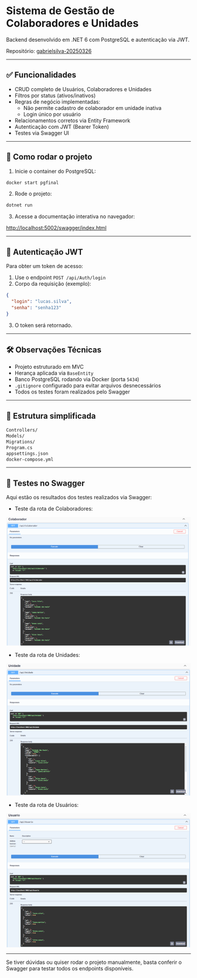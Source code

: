 
# Sistema de Gestão de Colaboradores e Unidades

Backend desenvolvido em .NET 6 com PostgreSQL e autenticação via JWT.

Repositório: [gabrielsilva-20250326](https://github.com/gabrielsilva3107/gabrielsilva-20250326)

---

## ✅ Funcionalidades

- CRUD completo de Usuários, Colaboradores e Unidades
- Filtros por status (ativos/inativos)
- Regras de negócio implementadas:
  - Não permite cadastro de colaborador em unidade inativa
  - Login único por usuário
- Relacionamentos corretos via Entity Framework
- Autenticação com JWT (Bearer Token)
- Testes via Swagger UI

---

## 🚀 Como rodar o projeto

1. Inicie o container do PostgreSQL:

```bash
docker start pgfinal
```

2. Rode o projeto:

```bash
dotnet run
```

3. Acesse a documentação interativa no navegador:

[http://localhost:5002/swagger/index.html](http://localhost:5002/swagger/index.html)

---

## 🔐 Autenticação JWT

Para obter um token de acesso:

1. Use o endpoint `POST /api/Auth/login`
2. Corpo da requisição (exemplo):

```json
{
  "login": "lucas.silva",
  "senha": "senha123"
}
```

3. O token será retornado.

---

## 🛠️ Observações Técnicas

- Projeto estruturado em MVC
- Herança aplicada via `BaseEntity`
- Banco PostgreSQL rodando via Docker (porta `5434`)
- `.gitignore` configurado para evitar arquivos desnecessários
- Todos os testes foram realizados pelo Swagger

---

## 📂 Estrutura simplificada

```
Controllers/
Models/
Migrations/
Program.cs
appsettings.json
docker-compose.yml
```

---

## 📸 Testes no Swagger

Aqui estão os resultados dos testes realizados via Swagger:

- Teste da rota de Colaboradores:

![Teste GET Colaboradores](./assets/Get_Colaborador.png)

- Teste da rota de Unidades:

![Teste GET Unidades](./assets/Get_Unidade.png)

- Teste da rota de Usuários:

![Teste GET Usuários](./assets/Get_Usuario.png)

---

Se tiver dúvidas ou quiser rodar o projeto manualmente, basta conferir o Swagger para testar todos os endpoints disponíveis.
